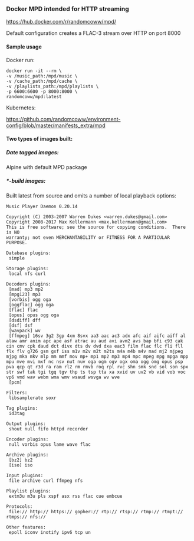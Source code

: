 ### Docker MPD intended for HTTP streaming

https://hub.docker.com/r/randomcoww/mpd/

Default configuration creates a FLAC-3 stream over HTTP on port 8000

#### Sample usage

Docker run: 

    docker run -it --rm \
    -v /music_path:/mpd/music \
    -v /cache_path:/mpd/cache \
    -v /playlists_path:/mpd/playlists \
    -p 6600:6600 -p 8000:8000 \
    randomcoww/mpd:latest

Kubernetes:

https://github.com/randomcoww/environment-config/blob/master/manifests_extra/mpd

#### Two types of images built:

##### Date tagged images:
  
Alpine with default MPD package

##### *-build images:

Built latest from source and omits a number of local playback options:

    Music Player Daemon 0.20.14

    Copyright (C) 2003-2007 Warren Dukes <warren.dukes@gmail.com>
    Copyright 2008-2017 Max Kellermann <max.kellermann@gmail.com>
    This is free software; see the source for copying conditions.  There is NO
    warranty; not even MERCHANTABILITY or FITNESS FOR A PARTICULAR PURPOSE.

    Database plugins:
     simple

    Storage plugins:
     local nfs curl

    Decoders plugins:
     [mad] mp3 mp2
     [mpg123] mp3
     [vorbis] ogg oga
     [oggflac] ogg oga
     [flac] flac
     [opus] opus ogg oga
     [dsdiff] dff
     [dsf] dsf
     [wavpack] wv
     [ffmpeg] 16sv 3g2 3gp 4xm 8svx aa3 aac ac3 adx afc aif aifc aiff al alaw amr anim apc ape asf atrac au aud avi avm2 avs bap bfi c93 cak cin cmv cpk daud dct divx dts dv dvd dxa eac3 film flac flc fli fll flx flv g726 gsm gxf iss m1v m2v m2t m2ts m4a m4b m4v mad mj2 mjpeg mjpg mka mkv mlp mm mmf mov mp+ mp1 mp2 mp3 mp4 mpc mpeg mpg mpga mpp mpu mve mvi mxf nc nsv nut nuv oga ogm ogv ogx oma ogg omg opus psp pva qcp qt r3d ra ram rl2 rm rmvb roq rpl rvc shn smk snd sol son spx str swf tak tgi tgq tgv thp ts tsp tta xa xvid uv uv2 vb vid vob voc vp6 vmd wav webm wma wmv wsaud wsvga wv wve
     [pcm]

    Filters:
     libsamplerate soxr

    Tag plugins:
     id3tag

    Output plugins:
     shout null fifo httpd recorder

    Encoder plugins:
     null vorbis opus lame wave flac

    Archive plugins:
     [bz2] bz2
     [iso] iso

    Input plugins:
     file archive curl ffmpeg nfs

    Playlist plugins:
     extm3u m3u pls xspf asx rss flac cue embcue

    Protocols:
     file:// http:// https:// gopher:// rtp:// rtsp:// rtmp:// rtmpt:// rtmps:// nfs://

    Other features:
     epoll iconv inotify ipv6 tcp un
